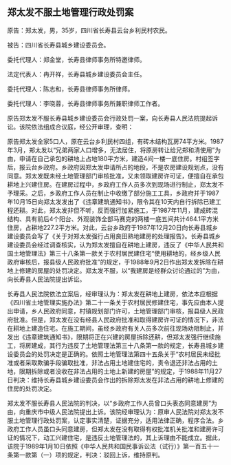 ## 郑太发不服土地管理行政处罚案

原告：郑太发，男，35岁，四川省长寿县云台乡利民村农民。

被告：四川省长寿县城乡建设委员会。

委托代理人：郑金堂，长寿县律师事务所特邀律师。

法定代表人：冉开祥，长寿县城乡建设委员会主任。

委托代理人：陈志和，长寿县律师事务所律师。

委托代理人：李晓蓉，长寿县律师事务所兼职律师工作者。

原告郑太发不服长寿县城乡建设委员会行政处罚一案，向长寿县人民法院提起诉讼。该院依法组成合议庭，经公开审理，查明：

原告郑太发全家5口人，原在云台乡利民村四组，有砖木结构瓦房74平方米。1987年3月，郑太发以“兄弟两家人口增多，无法居住，将原房转让给兄郑和清使用”为由，申请在自己承包的耕地上占地180平方米，建造4间一楼一底住房。村组签字后，报云台乡政府。乡政府因郑太发申请所占的地段，不是农房建设规划点，没有同意。郑太发既未经土地管理部门审核批准，又未领取建房许可证，便擅自在承包耕地上兴建住房。在建房过程中，乡政府工作人员多次到现场进行制止，郑太发不予理采。之后，乡政府工作人员在制止中收缴了部分施工工具，乡政府并于1987年10月15日向郑太发发出了《违章建筑通知书》，限令其在10天内自行拆除已建工程还耕。对此，郑太发非但不听，反而强行加紧施工，于1987年11月，建成砖混结构、具有前后4个阳台、外观装饰全部马赛克的两楼一底五间共计464.1平方米住房，占耕地227.2平方米。对此，云台乡政府于1987年12月20日向长寿县城乡建设委员会写了《关于对郑太发强行占用良田熟地建房的处理报告》。长寿县城乡建设委员会经过调查核实，认为郑太发擅自在耕地上建房，违反了《中华人民共和国土地管理法》第三十八条第一款关于农村居民建住宅“使用耕地的，经乡级人民政府审核后，报县级人民政府批准”的规定，于1988年9月2日作出郑太发拆除在耕地上修建的房屋的处罚决定。郑太发不服，以“我建房是经群众讨论通过的”为由，向长寿县人民法院提出诉讼。

长寿县人民法院依法立案后，经审理认为：郑太发在耕地上建房，依法本应根据《四川省土地管理实施办法》第二十一条关于农村居民修建住宅，事先应由本人提出申请，乡人民政府同意，村镇规划部门许可，土地管理部门审核，报县级人民政府批准。但是，郑太发在没有经县人民政府批准和取得建房许可证的情况下，非法在耕地上建造住宅。在施工期间，虽经乡政府有关人员多次前往现场劝阻制止，并发出《违章建筑通知书》，限期将正在兴建的房屋拆除还耕，但郑太发强行继续施工，将房建成，其行为违反了土地管理法第三十八条第一款的规定，长寿县城乡建设委员会的处罚决定是正确的。依照土地管理法第四十五条关于“农村居民未经批准或者采取欺骗手段骗取批准，非法占用土地建住宅的，责令退还非法占用的土地，限期拆除或者没收在非法占用的土地上新建的房屋”的规定，于1988年11月27日判决：维持长寿县城乡建设委员会作出的拆除郑太发在非法占用的耕地上修建的住房的处罚决定。

郑太发不服长寿县人民法院的判决，以“乡政府工作人员曾口头表态同意建房”为由，向重庆市中级人民法院提出上诉。该院经审理认为：原审人民法院对郑太发不服土地管理行政处罚案，认定事实清楚，证据充分，适用法律正确，程序合法。乡政府工作人员虽口头同意建房，但郑太发在没有取得有权批准机关批准和建房许可证的情况下，动工兴建住宅，是违反土地管理法的，其上诉理由不能成立。据此，该院于1989年1月10日依照《中华人民共和国民事诉讼法（试行）》第一百五十一条第一款第（一）项的规定，判决：驳回上诉，维持原判。

